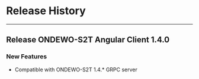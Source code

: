 # Release History
*****************

## Release ONDEWO-S2T Angular Client 1.4.0

### New Features
 * Compatible with ONDEWO-S2T 1.4.* GRPC server